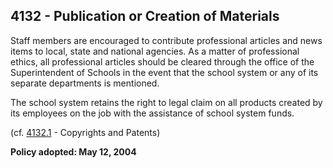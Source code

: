 ## 4132 - Publication or Creation of Materials

Staff members are encouraged to contribute professional articles and news items to local, state and national agencies. As a matter of professional ethics, all professional articles should be cleared through the office of the Superintendent of Schools in the event that the school system or any of its separate departments is mentioned.

The school system retains the right to legal claim on all products created by its employees on the job with the assistance of school system funds.

\(cf. [4132.1](/policies/4000/4132-1.md) - Copyrights and Patents\)

**Policy adopted:  May 12, 2004**

